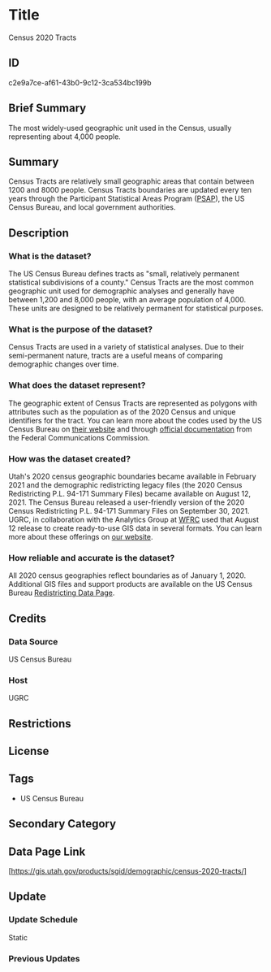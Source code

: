 # Title

Census 2020 Tracts

## ID

c2e9a7ce-af61-43b0-9c12-3ca534bc199b

## Brief Summary

The most widely-used geographic unit used in the Census, usually representing about 4,000 people.

## Summary

Census Tracts are relatively small geographic areas that contain between 1200 and 8000 people. Census Tracts boundaries are updated every ten years through the Participant Statistical Areas Program ([PSAP](https://www.census.gov/programs-surveys/decennial-census/about/psap.html)), the US Census Bureau, and local government authorities.

## Description

### What is the dataset?

The US Census Bureau defines tracts as "small, relatively permanent statistical subdivisions of a county." Census Tracts are the most common geographic unit used for demographic analyses and generally have between 1,200 and 8,000 people, with an average population of 4,000. These units are designed to be relatively permanent for statistical purposes.

### What is the purpose of the dataset?

Census Tracts are used in a variety of statistical analyses. Due to their semi-permanent nature, tracts are a useful means of comparing demographic changes over time.

### What does the dataset represent?

The geographic extent of Census Tracts are represented as polygons with attributes such as the population as of the 2020 Census and unique identifiers for the tract. You can learn more about the codes used by the US Census Bureau on [their website](https://www.census.gov/programs-surveys/geography/guidance/geo-identifiers.html) and through [official documentation](https://transition.fcc.gov/form477/Geo/more_about_census_tracts.pdf) from the Federal Communications Commission.

### How was the dataset created?

Utah's 2020 census geographic boundaries became available in February 2021 and the demographic redistricting legacy files (the 2020 Census Redistricting P.L. 94-171 Summary Files) became available on August 12, 2021. The Census Bureau released a user-friendly version of the 2020 Census Redistricting P.L. 94-171 Summary Files on September 30, 2021. UGRC, in collaboration with the Analytics Group at [WFRC](https://wfrc.org/) used that August 12 release to create ready-to-use GIS data in several formats. You can learn more about these offerings on [our website](https://gis.utah.gov/blog/2021-08-31-census-2020-redistricting-data/).

### How reliable and accurate is the dataset?

All 2020 census geographies reflect boundaries as of January 1, 2020. Additional GIS files and support products are available on the US Census Bureau [Redistricting Data Page](https://www.census.gov/programs-surveys/decennial-census/about/rdo/summary-files.html#P2).

## Credits

### Data Source

US Census Bureau

### Host

UGRC

## Restrictions

## License

## Tags

- US Census Bureau

## Secondary Category

## Data Page Link

[https://gis.utah.gov/products/sgid/demographic/census-2020-tracts/]

## Update

### Update Schedule

Static

### Previous Updates
